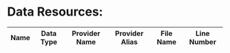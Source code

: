 
<h1>Data Resources:</h1>
<table>
<thead>
<tr>
<th>Name</th>
<th>Data Type</th>
<th>Provider Name</th>
<th>Provider Alias</th>
<th>File Name</th>
<th>Line Number</th>
</tr>
</thead>

</table>
